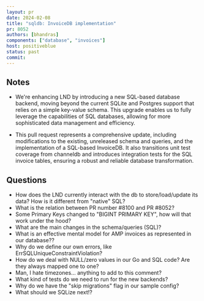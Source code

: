 ```yaml
---
layout: pr
date: 2024-02-08    
title: "sqldb: InvoiceDB implementation"
pr: 8052
authors: [bhandras]
components: ["database", "invoices"]
host: positiveblue
status: past
commit:
---
```


## Notes

* We're enhancing LND by introducing a new SQL-based database backend, moving beyond the current SQLite and Postgres support that relies on a simple key-value schema. This upgrade enables us to fully leverage the capabilities of SQL databases, allowing for more sophisticated data management and efficiency.

* This pull request represents a comprehensive update, including modifications to the existing, unreleased schema and queries, and the implementation of a SQL-based InvoiceDB. It also transitions unit test coverage from channeldb and introduces integration tests for the SQL invoice tables, ensuring a robust and reliable database transformation.

## Questions

- How does the LND currently interact with the db to store/load/update its data? How is it different from "native" SQL?
- What is the relation between  PR number #8100 and PR #8052?
- Some Primary Keys changed to "BIGINT PRIMARY KEY", how will that work under the hood?
- What are the main changes in the schema/queries (SQL)?
- What is an effective mental model for AMP invoices as represented in our database??
- Why do we define our own errors, like ErrSQLUniqueConstraintViolation?
- How do we deal with NULL/zero values in our Go and SQL code? Are they always mapped one to one?
- Man, I hate timezones... anything to add to this comment?
- What kind of tests do we need to run for the new backends?
- Why do we have the "skip migrations" flag in our sample config?
- What should we SQLize next!?